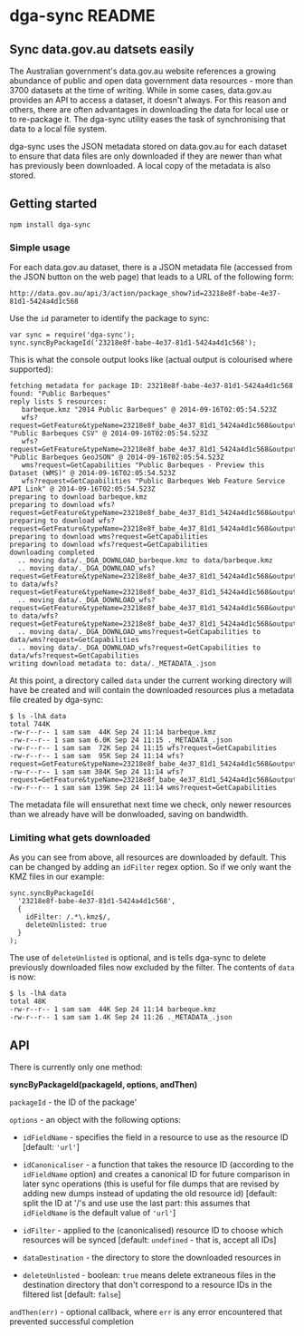 # dga-sync README


## Sync data.gov.au datsets easily

The Australian government's data.gov.au website references a growing
abundance of public and open data government data resources - more
than 3700 datasets at the time of writing. While in some cases, data.gov.au
provides an API to access a dataset, it doesn't always. For this reason and
others, there are often advantages in downloading the data for local use or
to re-package it. The dga-sync utility eases the task of synchronising 
that data to a local file system.

dga-sync uses the JSON metadata stored on data.gov.au for
each dataset to ensure that data files are only downloaded if they are 
newer than what has previously been downloaded. A local copy of the metadata 
is also stored.


## Getting started

```
npm install dga-sync
```

### Simple usage

For each data.gov.au dataset, there is a JSON metadata file (accessed from
the JSON button on the web page) that leads to a URL of the following form:

```
http://data.gov.au/api/3/action/package_show?id=23218e8f-babe-4e37-81d1-5424a4d1c568
```
Use the `id` parameter to identify the package to sync:
```
var sync = require('dga-sync');
sync.syncByPackageId('23218e8f-babe-4e37-81d1-5424a4d1c568');
```

This is what the console output looks like (actual output is colourised where
supported):
```
fetching metadata for package ID: 23218e8f-babe-4e37-81d1-5424a4d1c568
found: "Public Barbeques"
reply lists 5 resources:
   barbeque.kmz "2014 Public Barbeques" @ 2014-09-16T02:05:54.523Z
   wfs?request=GetFeature&typeName=23218e8f_babe_4e37_81d1_5424a4d1c568&outputFormat=csv "Public Barbeques CSV" @ 2014-09-16T02:05:54.523Z
   wfs?request=GetFeature&typeName=23218e8f_babe_4e37_81d1_5424a4d1c568&outputFormat=json "Public Barbeques GeoJSON" @ 2014-09-16T02:05:54.523Z
   wms?request=GetCapabilities "Public Barbeques - Preview this Dataset (WMS)" @ 2014-09-16T02:05:54.523Z
   wfs?request=GetCapabilities "Public Barbeques Web Feature Service API Link" @ 2014-09-16T02:05:54.523Z
preparing to download barbeque.kmz
preparing to download wfs?request=GetFeature&typeName=23218e8f_babe_4e37_81d1_5424a4d1c568&outputFormat=csv
preparing to download wfs?request=GetFeature&typeName=23218e8f_babe_4e37_81d1_5424a4d1c568&outputFormat=json
preparing to download wms?request=GetCapabilities
preparing to download wfs?request=GetCapabilities
downloading completed
  .. moving data/._DGA_DOWNLOAD_barbeque.kmz to data/barbeque.kmz
  .. moving data/._DGA_DOWNLOAD_wfs?request=GetFeature&typeName=23218e8f_babe_4e37_81d1_5424a4d1c568&outputFormat=csv to data/wfs?request=GetFeature&typeName=23218e8f_babe_4e37_81d1_5424a4d1c568&outputFormat=csv
  .. moving data/._DGA_DOWNLOAD_wfs?request=GetFeature&typeName=23218e8f_babe_4e37_81d1_5424a4d1c568&outputFormat=json to data/wfs?request=GetFeature&typeName=23218e8f_babe_4e37_81d1_5424a4d1c568&outputFormat=json
  .. moving data/._DGA_DOWNLOAD_wms?request=GetCapabilities to data/wms?request=GetCapabilities
  .. moving data/._DGA_DOWNLOAD_wfs?request=GetCapabilities to data/wfs?request=GetCapabilities
writing download metadata to: data/._METADATA_.json
```

At this point, a directory called `data` under the current working directory
will have be created and will contain the downloaded resources plus a metadata
file created by dga-sync:
```
$ ls -lhA data
total 744K
-rw-r--r-- 1 sam sam  44K Sep 24 11:14 barbeque.kmz
-rw-r--r-- 1 sam sam 6.0K Sep 24 11:15 ._METADATA_.json
-rw-r--r-- 1 sam sam  72K Sep 24 11:15 wfs?request=GetCapabilities
-rw-r--r-- 1 sam sam  95K Sep 24 11:14 wfs?request=GetFeature&typeName=23218e8f_babe_4e37_81d1_5424a4d1c568&outputFormat=csv
-rw-r--r-- 1 sam sam 384K Sep 24 11:14 wfs?request=GetFeature&typeName=23218e8f_babe_4e37_81d1_5424a4d1c568&outputFormat=json
-rw-r--r-- 1 sam sam 139K Sep 24 11:14 wms?request=GetCapabilities
```

The metadata file will ensurethat next time we check, only newer resources
than we already have will be donwloaded, saving on bandwidth.


### Limiting what gets downloaded

As you can see from above, all resources are downloaded by default. This can
be changed by adding an `idFilter` regex option. So if we only want the KMZ
files in our example:
```
sync.syncByPackageId(
  '23218e8f-babe-4e37-81d1-5424a4d1c568',
  {
    idFilter: /.*\.kmz$/,
    deleteUnlisted: true
  }
);
```
The use of `deleteUnlisted` is optional, and is tells dga-sync to delete 
previously downloaded files now excluded by the filter. The contents of
`data` is now:
```
$ ls -lhA data
total 48K
-rw-r--r-- 1 sam sam  44K Sep 24 11:14 barbeque.kmz
-rw-r--r-- 1 sam sam 1.4K Sep 24 11:26 ._METADATA_.json
```

## API

There is currently only one method:

**syncByPackageId(packageId, options, andThen)**

`packageId` - the ID of the package'

`options` - an object with the following options:
  
  - `idFieldName` - specifies the field in a resource to use as the resource 
    ID [default: `'url'`]
    
  - `idCanonicaliser` - a function that takes the resource ID (according to the 
    `idFieldName` option) and creates a canonical ID for future comparison 
    in later sync operations (this is useful for file 
    dumps that are revised by adding new dumps instead of updating the old 
    resource id) [default: split the ID at '/'s and use use the last part: 
    this assumes that `idFieldName` is the default value of `'url'`]
    
  - `idFilter` - applied to the (canonicalised) resource ID to choose which 
    resources will be synced [default: `undefined` - that is, accept all IDs]
  
  - `dataDestination` - the directory to store the downloaded resources in
  
  - `deleteUnlisted` - boolean: `true` means delete extraneous files in the 
    destination directory that don't correspond to a resource IDs in the 
    filtered list [default: `false`]

`andThen(err)` - optional callback, where `err` is any error encountered that
  prevented successful completion

